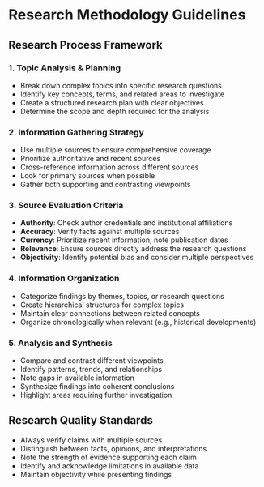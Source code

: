 # Research Methodology Guidelines

## Research Process Framework

### 1. Topic Analysis & Planning
- Break down complex topics into specific research questions
- Identify key concepts, terms, and related areas to investigate
- Create a structured research plan with clear objectives
- Determine the scope and depth required for the analysis

### 2. Information Gathering Strategy
- Use multiple sources to ensure comprehensive coverage
- Prioritize authoritative and recent sources
- Cross-reference information across different sources
- Look for primary sources when possible
- Gather both supporting and contrasting viewpoints

### 3. Source Evaluation Criteria
- **Authority**: Check author credentials and institutional affiliations
- **Accuracy**: Verify facts against multiple sources
- **Currency**: Prioritize recent information, note publication dates
- **Relevance**: Ensure sources directly address the research questions
- **Objectivity**: Identify potential bias and consider multiple perspectives

### 4. Information Organization
- Categorize findings by themes, topics, or research questions
- Create hierarchical structures for complex topics
- Maintain clear connections between related concepts
- Organize chronologically when relevant (e.g., historical developments)

### 5. Analysis and Synthesis
- Compare and contrast different viewpoints
- Identify patterns, trends, and relationships
- Note gaps in available information
- Synthesize findings into coherent conclusions
- Highlight areas requiring further investigation

## Research Quality Standards

- Always verify claims with multiple sources
- Distinguish between facts, opinions, and interpretations
- Note the strength of evidence supporting each claim
- Identify and acknowledge limitations in available data
- Maintain objectivity while presenting findings
